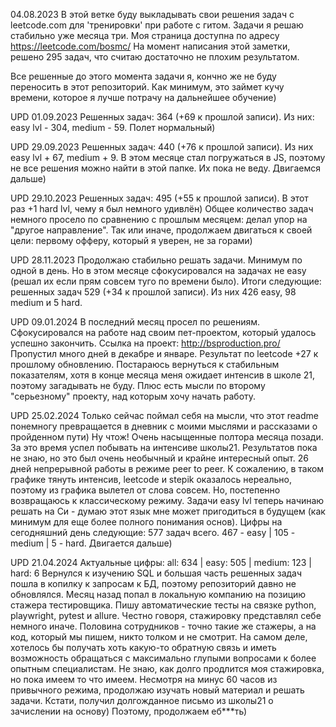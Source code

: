 04.08.2023
В этой ветке буду выкладывать свои решения задач с leetcode.com для 'тренировки' при работе с гитом.
Задачи я решаю стабильно уже месяца три. Моя страница доступна по адресу https://leetcode.com/bosmc/
На момент написания этой заметки, решено 295 задач, что считаю достаточно не плохим результатом.

Все решенные до этого момента задачи я, кончно же не буду переносить в этот репозиторий.
Как минимум, это займет кучу времени, которое я лучше потрачу на дальнейшее обучение)

UPD 01.09.2023
Решенных задач: 364 (+69 к прошлой записи). Из них: easy lvl - 304, medium - 59. Полет нормальный)

UPD 29.09.2023
Решенных задач: 440 (+76 к прошлой записи). Из них easy lvl + 67, medium + 9. В этом месяце стал погружаться в JS, поэтому не все решения можно найти в этой папке. Их пока не веду.
Двигаемся дальше)

UPD 29.10.2023
Решенных задач: 495 (+55 к прошлой записи). В этот раз +1 hard lvl, чему я был немного удивлён) Общее количество задач немного просело по сравнению с прошлым месяцем: делал упор на "другое направление". Так или иначе, продолжаем двигаться к своей цели: первому офферу, который я уверен, не за горами)

UPD 28.11.2023
Продолжаю стабильно решать задачи. Минимум по одной в день. Но в этом месяце сфокусировался на задачах не easy (решал их если прям совсем туго по времени было).
Итоги следующие: решенных задач 529 (+34 к прошлой записи). Из них 426 easy, 98 medium и 5 hard.

UPD 09.01.2024
В последний месяц просел по решениям. Сфокусировался на работе над своим пет-проектом, который удалось успешно закончить. Ссылка на проект: http://bsproduction.pro/
Пропустил много дней в декабре и январе. Результат по leetcode +27 к прошлому обновлению. Постараюсь вернуться к стабильным показателям, хотя в конце месяца меня ожидает интенсив в школе 21, поэтому загадывать не буду. Плюс есть мысли по второму "серьезному" проекту, над которым хочу начать работу.

UPD 25.02.2024
Только сейчас поймал себя на мысли, что этот readme понемногу превращается в дневник с моими мыслями и рассказами о пройденном пути)
Ну чтож! Очень насыщенные полтора месяца позади. За это время успел побывать на интенсиве школы21. Результатов пока не знаю, но это был очень необычный и крайне интересный опыт. 26 дней непрерывной работы в режиме peer to peer. К сожалению, в таком графике тянуть интенсив, leetcode и stepik оказалось нереально, поэтому из графика вылетел от слова совсем.
Но, постепенно возвращаюсь к классическому режиму. Задачи easy lvl теперь начинаю решать на Си - думаю этот язык мне может пригодиться в будущем (как минимум для еще более полного понимания основ).
Цифры на сегодняшний день следующие: 577 задач всего. 467 - easy | 105 - medium | 5 - hard. Двигается дальше)

UPD 21.04.2024
Актуальные цифры: all: 634 | easy: 505 | medium: 123 | hard: 6
Вернулся к изучению SQL и большая часть решенных задач пошла в копилку к запросам к БД, поэтому репозиторий давно не обновлялся.
Месяц назад попал в локальную компанию на позицию стажера тестировщика. Пишу автоматические тесты на связке python, playwright, pytest и allure.
Честно говоря, стажировку представлял себе немного иначе. Половина сотрудников - точно такие же стажеры, а на код, который мы пишем, никто толком и не смотрит. На самом деле, хотелось бы получать хоть какую-то обратную связь и иметь возможность обращаться с максимально глупыми вопросами к более опытным специалистам.
Не знаю, как долго продлится моя стажировка, но пока имеем то что имеем. Несмотря на минус 60 часов из привычного режима, продолжаю изучать новый материал и решать задачи.
Кстати, получил долгожданное письмо из школы21 о зачислении на основу) Поэтому, продолжаем еб***ть)